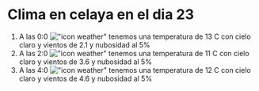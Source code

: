 # Clima en celaya en el dia 23

1. A las 0:0 !["icon weather"](http://openweathermap.org/img/w/02n.png) tenemos una temperatura de 13 C con cielo claro y  vientos de 2.1 y nubosidad al 5%
1. A las 2:0 !["icon weather"](http://openweathermap.org/img/w/02n.png) tenemos una temperatura de 11 C con cielo claro y  vientos de 3.6 y nubosidad al 5%
1. A las 4:0 !["icon weather"](http://openweathermap.org/img/w/02n.png) tenemos una temperatura de 12 C con cielo claro y  vientos de 4.6 y nubosidad al 5%
